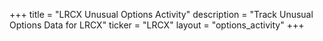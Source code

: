 +++
title = "LRCX Unusual Options Activity"
description = "Track Unusual Options Data for LRCX"
ticker = "LRCX"
layout = "options_activity"
+++

